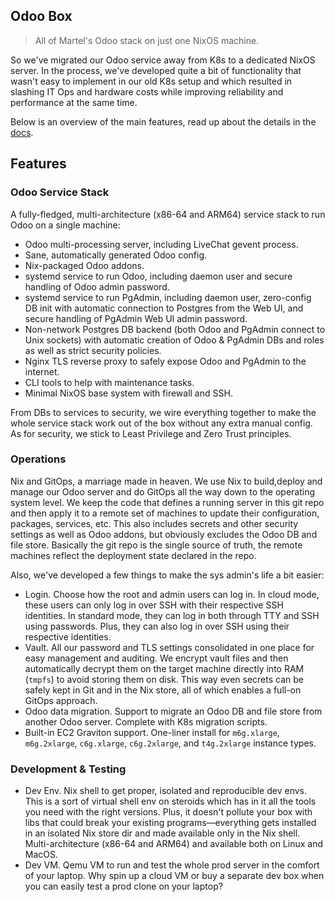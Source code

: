 Odoo Box
--------
> All of Martel's Odoo stack on just one NixOS machine.

So we've migrated our Odoo service away from K8s to a dedicated NixOS
server. In the process, we've developed quite a bit of functionality
that wasn't easy to implement in our old K8s setup and which resulted
in slashing IT Ops and hardware costs while improving reliability and
performance at the same time.

Below is an overview of the main features, read up about the details
in the [docs][docs].


## Features

### Odoo Service Stack

A fully-fledged, multi-architecture (x86-64 and ARM64) service stack
to run Odoo on a single machine:
- Odoo multi-processing server, including LiveChat gevent process.
- Sane, automatically generated Odoo config.
- Nix-packaged Odoo addons.
- systemd service to run Odoo, including daemon user and secure
  handling of Odoo admin password.
- systemd service to run PgAdmin, including daemon user, zero-config
  DB init with automatic connection to Postgres from the Web UI,
  and secure handling of PgAdmin Web UI admin password.
- Non-network Postgres DB backend (both Odoo and PgAdmin connect
  to Unix sockets) with automatic creation of Odoo & PgAdmin DBs
  and roles as well as strict security policies.
- Nginx TLS reverse proxy to safely expose Odoo and PgAdmin to the
  internet.
- CLI tools to help with maintenance tasks.
- Minimal NixOS base system with firewall and SSH.

From DBs to services to security, we wire everything together to
make the whole service stack work out of the box without any extra
manual config. As for security, we stick to Least Privilege and Zero
Trust principles.


### Operations

Nix and GitOps, a marriage made in heaven. We use Nix to build,deploy
and manage our Odoo server and do GitOps all the way down to the operating
system level. We keep the code that defines a running server in this
git repo and then apply it to a remote set of machines to update their
configuration, packages, services, etc. This also includes secrets and
other security settings as well as Odoo addons, but obviously excludes
the Odoo DB and file store. Basically the git repo is the single source
of truth, the remote machines reflect the deployment state declared in
the repo.

Also, we've developed a few things to make the sys admin's life a
bit easier:
- Login. Choose how the root and admin users can log in. In cloud
  mode, these users can only log in over SSH with their respective
  SSH identities. In standard mode, they can log in both through
  TTY and SSH using passwords. Plus, they can also log in over SSH
  using their respective identities.
- Vault. All our password and TLS settings consolidated in one place
  for easy management and auditing. We encrypt vault files and then
  automatically decrypt them on the target machine directly into RAM
  (`tmpfs`) to avoid storing them on disk. This way even secrets can
  be safely kept in Git and in the Nix store, all of which enables a
  full-on GitOps approach.
- Odoo data migration. Support to migrate an Odoo DB and file store
  from another Odoo server. Complete with K8s migration scripts.
- Built-in EC2 Graviton support. One-liner install for `m6g.xlarge`,
  `m6g.2xlarge`, `c6g.xlarge`, `c6g.2xlarge`, and `t4g.2xlarge`
  instance types.


### Development & Testing

- Dev Env. Nix shell to get proper, isolated and reproducible dev
  envs. This is a sort of virtual shell env on steroids which has
  in it all the tools you need with the right versions. Plus, it
  doesn't pollute your box with libs that could break your existing
  programs—everything gets installed in an isolated Nix store dir
  and made available only in the Nix shell. Multi-architecture
  (x86-64 and ARM64) and available both on Linux and MacOS.
- Dev VM. Qemu VM to run and test the whole prod server in the
  comfort of your laptop. Why spin up a cloud VM or buy a separate
  dev box when you can easily test a prod clone on your laptop?




[docs]: ./docs/README.md
